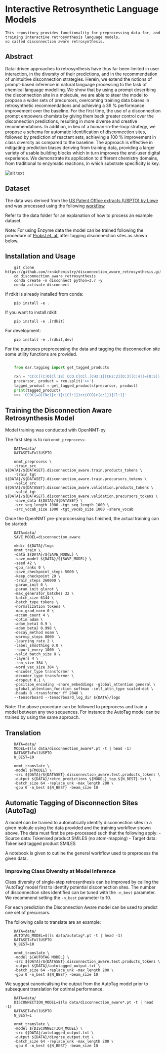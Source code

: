 # Interactive Retrosynthetic Language Models

    This repository provides functionality for preprocessing data for, and training interactive retrosynthesis language models,
    so called disconnection aware retrosynthesis.

## Abstract

Data-driven approaches to retrosynthesis have thus far been limited in user interaction, in the diversity of their predictions,
and in the recommendation of unintuitive disconnection strategies. Herein, we extend the notions of prompt-based inference in
natural language processing to the task of chemical language modelling. We show that by using a prompt describing the disconnection
site in a molecule, we are able to steer the model to propose a wider sets of precursors, overcoming training data biases in
retrosynthetic recommendations and achieving a 39 % performance improvement over the baseline. For the first time, the use of a
disconnection prompt empowers chemists by giving them back greater control over the disconnection predictions, resulting in more
diverse and creative recommendations. In addition, in lieu of a human-in-the-loop strategy, we propose a schema for automatic
identification of disconnection sites, followed by prediction of reactant sets, achieving a 100 % improvement in class diversity
as compared to the baseline. The approach is effective in mitigating prediction biases deriving from training data, providing a
larger variety of usable building blocks which in turn improves the end-user digital experience. We demonstrate its application
to different chemistry domains, from traditional to enzymatic reactions, in which substrate specificity is key.

![alt text](images/overview_figure.jpeg "Overview")

## Dataset

The data was derived from the [US Patent Office extracts (USPTO) by Lowe](https://figshare.com/articles/dataset/Chemical_reactions_from_US_patents_1976-Sep2016_/5104873)
and was processed using the following [workflow](./notebooks_and_scripts/rxn_preprocessing_workflow.ipynb)

Refer to the data folder for an explanation of how to process an example dataset.

Note: For using Enzyme data the model can be trained following the procedure of [Probst et. al.](https://github.com/rxn4chemistry/biocatalysis-model) after tagging disconnection sites as shown below.

## Installation and Usage

```
    git clone https://github.com/rxn4chemistry/disconnection_aware_retrosynthesis.git
    cd disconnection_aware_retrosynthesis
    conda create -n disconnect python=3.7 -y
    conda activate disconnect
```

If rdkit is already installed from conda:

```
    pip install -e .
```

If you want to install rdkit:

```
    pip install -e .[rdkit]
```

For development:

```
    pip install -e .[rdkit,dev]
```

For the purposes preprocessing the data and tagging the disconnection site some utility functions are provided.

```python

    from dar.tagging import get_tagged_products

    rxn = 'CC(C)(C)O[Cl:18].CCO.ClCCl.[CH3:1][CH2:2][O:3][C:4](=[O:5])[CH2:6][NH:7][c:8]1[cH:9][cH:11][c:12]([CH2:13][CH2:14][OH:15])[cH:16][cH:17]1.[ClH:10]>>[CH3:1][CH2:2][O:3][C:4](=[O:5])[CH2:6][NH:7][c:8]1[c:9]([Cl:10])[cH:11][c:12]([CH2:13][CH2:14][OH:15])[cH:16][c:17]1[Cl:18]'
    precursor, product = rxn.split('>>')
    tagged_product = get_tagged_products(precursor, product)
    print(tagged_product)
    >>> 'CCOC(=O)CNc1[c:1]([Cl:1])cc(CCO)c[c:1]1[Cl:1]'
```

## Training the Disconnection Aware Retrosynthesis Model

Model training was conducted with OpenNMT-py

The first step is to run `onmt_preprocess`:

```
    DATA=data/
    DATASET=FullUSPTO

    onmt_preprocess \
    -train_src ${DATA}/${DATASET}.disconnection_aware.train.products_tokens \
    -train_tgt ${DATA}/${DATASET}.disconnection_aware.train.precursors_tokens \
    -valid_src ${DATA}/${DATASET}.disconnection_aware.validation.products_tokens \
    -valid_tgt ${DATA}/${DATASET}.disconnection_aware.validation.precursors_tokens \
    -save_data ${DATA}/${DATASET} \
    -src_seq_length 1000 -tgt_seq_length 1000 \
    -src_vocab_size 1000 -tgt_vocab_size 1000 -share_vocab
```

Once the OpenNMT pre-preprocessing has finished, the actual training can be started:

```
    DATA=data/
    SAVE_MODEL=disconnection_aware

    mkdir ${DATA}/logs
    onmt_train \
    -data ${DATA}/${SAVE_MODEL} \
    -save_model ${DATA}/${SAVE_MODEL} \
    -seed 42 \
    -gpu_ranks 0 \
    -save_checkpoint_steps 5000 \
    -keep_checkpoint 20 \
    -train_steps 260000 \
    -param_init 0 \
    -param_init_glorot \
    -max_generator_batches 32 \
    -batch_size 6144 \
    -batch_type tokens \
    -normalization tokens \
    -max_grad_norm 0 \
    -accum_count 4 \
    -optim adam \
    -adam_beta1 0.9 \
    -adam_beta2 0.998 \
    -decay_method noam \
    -warmup_steps 8000  \
    -learning_rate 2 \
    -label_smoothing 0.0 \
    -report_every 1000  \
    -valid_batch_size 8 \
    -layers 4 \
    -rnn_size 384 \
    -word_vec_size 384 \
    -encoder_type transformer \
    -decoder_type transformer \
    -dropout 0.1 \
    -position_encoding -share_embeddings -global_attention general \
    -global_attention_function softmax -self_attn_type scaled-dot \
    -heads 8 -transformer_ff 2048 \
    --tensorboard --tensorboard_log_dir ${DATA}/logs
```

Note: The above procedure can be followed to preprocess and train a model between any two sequences.
For instance the AutoTag model can be trained by using the same approach.

## Translation

```
    DATA=data/
    MODEL=$(ls data/disconnection_aware*.pt -t | head -1)
    DATASET=FullUSPTO
    N_BEST=10

    onmt_translate \
    -model ${MODEL} \
    -src ${DATA}/${DATASET}.disconnection_aware.test.products_tokens \
    -output ${DATA}/retro_predictions_${MODEL}_top_${N_BEST}.txt \
    -batch_size 64 -replace_unk -max_length 200 \
    -gpu 0 -n_best ${N_BEST} -beam_size 10
```

## Automatic Tagging of Disconnection Sites (AutoTag)

A model can be trained to automatically identify disconnection sites in a given molcule using the data provided and the training workflow shown above.
The data must first be pre-processed such that the following apply: - Source data: Tokenised product SMILES (no atom-mapping) - Target data: Tokenised tagged product SMILES

A notebook is given to outline the general workflow used to preprocess the given data.

### Improving Class Diversity at Model Inference

Class diversity of single-step retrosynthesis can be improved by calling the 'AutoTag' model first to identify potential disconnection sites.
The number of disconnection sites identified can be tuned with the `-n_best` parameter. We recommend setting the `-n_best` parameter to 10.

For each prediction the Disconnection Aware model can be used to predict one set of precursors.

The following calls to translate are an example:

```
    DATA=data/
    AUTOTAG_MODEL=$(ls data/autotag*.pt -t | head -1)
    DATASET=FullUSPTO
    N_BEST=10

    onmt_translate \
    -model ${AUTOTAG_MODEL} \
    -src ${DATA}/${DATASET}.disconnection_aware.test.products_tokens \
    -output ${DATA}/autotagged_output.txt \
    -batch_size 64 -replace_unk -max_length 200 \
    -gpu 0 -n_best ${N_BEST} -beam_size 10
```

We suggest canonicalising the output from the AutoTag model prior to subsequent translation for optimal performance.

```
    DATA=data/
    DISCONNECTION_MODEL=$(ls data/disconnection_aware*.pt -t | head -1)
    DATASET=FullUSPTO
    N_BEST=1

    onmt_translate \
    -model ${DISCONNECTION_MODEL} \
    -src ${DATA}/autotagged_output.txt \
    -output ${DATA}/diverse_output.txt \
    -batch_size 64 -replace_unk -max_length 200 \
    -gpu 0 -n_best ${N_BEST} -beam_size 10
```
